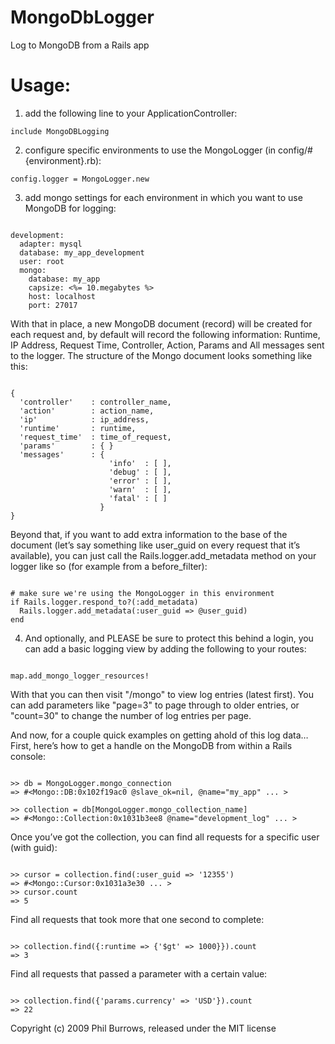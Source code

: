 MongoDbLogger
=============

Log to MongoDB from a Rails app


Usage:
======

1) add the following line to your ApplicationController:

<code>include MongoDBLogging</code>

2) configure specific environments to use the MongoLogger (in config/#{environment}.rb):

<code>config.logger = MongoLogger.new</code>

3) add mongo settings for each environment in which you want to use MongoDB for logging:

<pre><code>
development:
  adapter: mysql
  database: my_app_development
  user: root
  mongo:
    database: my_app
    capsize: &lt;%= 10.megabytes %&gt;
    host: localhost
    port: 27017
</code></pre>

With that in place, a new MongoDB document (record) will be created for each request and,
by default will record the following information: Runtime, IP Address, Request Time, Controller,
Action, Params and All messages sent to the logger. The structure of the Mongo document looks something like this:

<pre><code>
{
  'controller'    : controller_name,
  'action'        : action_name,
  'ip'            : ip_address,
  'runtime'       : runtime,
  'request_time'  : time_of_request,
  'params'        : { }
  'messages'      : {
                      'info'  : [ ],
                      'debug' : [ ],
                      'error' : [ ],
                      'warn'  : [ ],
                      'fatal' : [ ]
                    }
}
</code></pre>

Beyond that, if you want to add extra information to the base of the document
(let’s say something like user_guid on every request that it’s available),
you can just call the Rails.logger.add_metadata method on your logger like so
(for example from a before_filter):

<pre><code>
# make sure we're using the MongoLogger in this environment
if Rails.logger.respond_to?(:add_metadata)
  Rails.logger.add_metadata(:user_guid =&gt; @user_guid)
end
</code></pre>

4) And optionally, and PLEASE be sure to protect this behind a login, you can add a basic
logging view by adding the following to your routes:

<pre><code>
map.add_mongo_logger_resources!
</code></pre>

With that you can then visit "/mongo" to view log entries (latest first).  You can add
parameters like "page=3" to page through to older entries, or "count=30" to change the
number of log entries per page.

And now, for a couple quick examples on getting ahold of this log data…
First, here’s how to get a handle on the MongoDB from within a Rails console:

<pre><code>
>> db = MongoLogger.mongo_connection
=> #&lt;Mongo::DB:0x102f19ac0 @slave_ok=nil, @name="my_app" ... &gt;

>> collection = db[MongoLogger.mongo_collection_name]
=> #&lt;Mongo::Collection:0x1031b3ee8 @name="development_log" ... &gt;
</code></pre>

Once you’ve got the collection, you can find all requests for a specific user (with guid):

<pre><code>
>> cursor = collection.find(:user_guid => '12355')
=> #&lt;Mongo::Cursor:0x1031a3e30 ... &gt;
>> cursor.count
=> 5
</code></pre>

Find all requests that took more that one second to complete:

<pre><code>
>> collection.find({:runtime => {'$gt' => 1000}}).count
=> 3
</code></pre>

Find all requests that passed a parameter with a certain value:

<pre><code>
>> collection.find({'params.currency' => 'USD'}).count
=> 22
</code></pre>

Copyright (c) 2009 Phil Burrows, released under the MIT license
